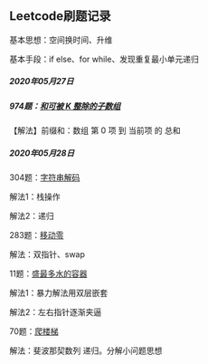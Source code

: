 ## Leetcode刷题记录

基本思想：空间换时间、升维

基本手段：if else、for while、发现重复最小单元递归



##### 2020年05月27日  

##### 974题：[和可被 K 整除的子数组](https://leetcode-cn.com/problems/subarray-sums-divisible-by-k/)

【解法】前缀和：数组 第 0 项 到 当前项 的 总和



##### 2020年05月28日

304题：[字符串解码](https://leetcode-cn.com/problems/decode-string/)

解法1：栈操作	

解法2：递归



283题：[移动零](https://leetcode-cn.com/problems/move-zeroes/)

解法：双指针、swap



11题：[盛最多水的容器](https://leetcode-cn.com/problems/container-with-most-water/)

解法1：暴力解法用双层嵌套

解法2：左右指针逐渐夹逼



70题：[爬楼梯](https://leetcode-cn.com/problems/climbing-stairs/)

解法：斐波那契数列 递归。分解小问题思想

